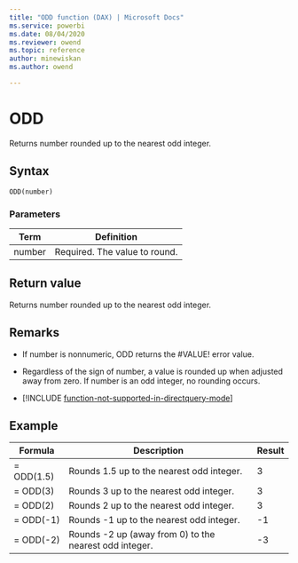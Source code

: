 ```yaml
---
title: "ODD function (DAX) | Microsoft Docs"
ms.service: powerbi 
ms.date: 08/04/2020
ms.reviewer: owend
ms.topic: reference
author: minewiskan
ms.author: owend

---
```

# ODD

Returns number rounded up to the nearest odd integer.  
  
## Syntax  
  
```dax
ODD(number)  
```
  
### Parameters  
  
|Term|Definition|  
|--------|--------------|  
|number|Required. The value to round.|  
  
## Return value

Returns number rounded up to the nearest odd integer.  
  
## Remarks

- If number is nonnumeric, ODD returns the #VALUE! error value.  
  
- Regardless of the sign of number, a value is rounded up when adjusted away from zero. If number is an odd integer, no rounding occurs.  

- [!INCLUDE [function-not-supported-in-directquery-mode](includes/function-not-supported-in-directquery-mode.md)]

## Example  
  
|Formula|Description|Result|  
|-----------|---------------|----------|  
|= ODD(1.5)|Rounds 1.5 up to the nearest odd integer.|3|  
|= ODD(3)|Rounds 3 up to the nearest odd integer.|3|  
|= ODD(2)|Rounds 2 up to the nearest odd integer.|3|  
|= ODD(-1)|Rounds -1 up to the nearest odd integer.|-1|  
|= ODD(-2)|Rounds -2 up (away from 0) to the nearest odd integer.|-3|  
